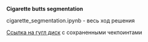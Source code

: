 **Cigarette butts segmentation**

cigarette_segmentation.ipynb - весь ход решения

[Ссылка на гугл диск](https://drive.google.com/drive/folders/150qLoyA7k05dRPdD73uxUfRNkHboSUJh?usp=sharing) с сохраненными чекпоинтами


